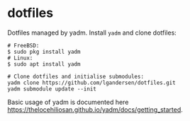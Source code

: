 # dotfiles

Dotfiles managed by yadm. Install `yadm` and clone dotfiles:

```console
# FreeBSD:
$ sudo pkg install yadm
# Linux:
$ sudo apt install yadm

# Clone dotfiles and initialise submodules:
yadm clone https://github.com/lgandersen/dotfiles.git
yadm submodule update --init
```
Basic usage of yadm is documented here https://thelocehiliosan.github.io/yadm/docs/getting_started.
